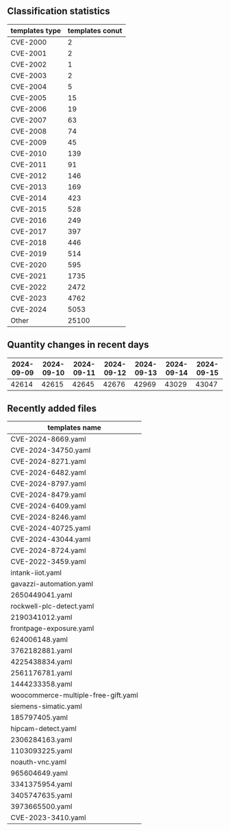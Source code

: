 ## Classification statistics
| templates type | templates conut | 
| --- | --- |
| CVE-2000 | 2 |
| CVE-2001 | 2 |
| CVE-2002 | 1 |
| CVE-2003 | 2 |
| CVE-2004 | 5 |
| CVE-2005 | 15 |
| CVE-2006 | 19 |
| CVE-2007 | 63 |
| CVE-2008 | 74 |
| CVE-2009 | 45 |
| CVE-2010 | 139 |
| CVE-2011 | 91 |
| CVE-2012 | 146 |
| CVE-2013 | 169 |
| CVE-2014 | 423 |
| CVE-2015 | 528 |
| CVE-2016 | 249 |
| CVE-2017 | 397 |
| CVE-2018 | 446 |
| CVE-2019 | 514 |
| CVE-2020 | 595 |
| CVE-2021 | 1735 |
| CVE-2022 | 2472 |
| CVE-2023 | 4762 |
| CVE-2024 | 5053 |
| Other | 25100 |
## Quantity changes in recent days
|2024-09-09 | 2024-09-10 | 2024-09-11 | 2024-09-12 | 2024-09-13 | 2024-09-14 | 2024-09-15|
|--- | ------ | ------ | ------ | ------ | ------ | ---|
|42614 | 42615 | 42645 | 42676 | 42969 | 43029 | 43047|
## Recently added files
| templates name | 
| --- |
| CVE-2024-8669.yaml |
| CVE-2024-34750.yaml |
| CVE-2024-8271.yaml |
| CVE-2024-6482.yaml |
| CVE-2024-8797.yaml |
| CVE-2024-8479.yaml |
| CVE-2024-6409.yaml |
| CVE-2024-8246.yaml |
| CVE-2024-40725.yaml |
| CVE-2024-43044.yaml |
| CVE-2024-8724.yaml |
| CVE-2022-3459.yaml |
| intank-iiot.yaml |
| gavazzi-automation.yaml |
| 2650449041.yaml |
| rockwell-plc-detect.yaml |
| 2190341012.yaml |
| frontpage-exposure.yaml |
| 624006148.yaml |
| 3762182881.yaml |
| 4225438834.yaml |
| 2561176781.yaml |
| 1444233358.yaml |
| woocommerce-multiple-free-gift.yaml |
| siemens-simatic.yaml |
| 185797405.yaml |
| hipcam-detect.yaml |
| 2306284163.yaml |
| 1103093225.yaml |
| noauth-vnc.yaml |
| 965604649.yaml |
| 3341375954.yaml |
| 3405747635.yaml |
| 3973665500.yaml |
| CVE-2023-3410.yaml |
